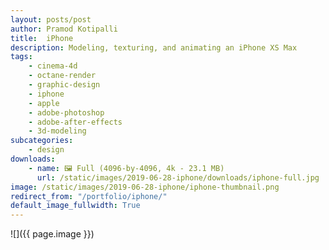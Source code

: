 ```yaml
---
layout: posts/post
author: Pramod Kotipalli
title:  iPhone
description: Modeling, texturing, and animating an iPhone XS Max
tags:
    - cinema-4d
    - octane-render
    - graphic-design
    - iphone
    - apple
    - adobe-photoshop
    - adobe-after-effects
    - 3d-modeling
subcategories:
    - design
downloads:
    - name: 🖼️ Full (4096-by-4096, 4k - 23.1 MB)
      url: /static/images/2019-06-28-iphone/downloads/iphone-full.jpg
image: /static/images/2019-06-28-iphone/iphone-thumbnail.png
redirect_from: "/portfolio/iphone/"
default_image_fullwidth: True
---
```


![]({{ page.image }})
